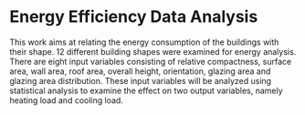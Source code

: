 # Energy Efficiency Data Analysis
This work aims at relating the energy consumption of the buildings with their shape. 12 different building shapes were examined for energy analysis. There are eight input variables consisting of relative compactness, surface area, wall area, roof area, overall height, orientation, glazing area and glazing area distribution. These input variables will be analyzed using statistical analysis to examine the effect on two output variables, namely heating load and cooling load.
